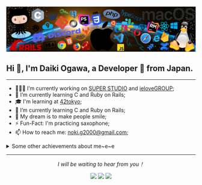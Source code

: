 ![](https://github.com/nokiPro/nokiPro/blob/main/icons_header3.png)

<!-- Your title -->
## Hi 👋, I'm Daiki Ogawa, a Developer 🚀 from Japan.

<!-- Talking about you -->
-------------------------------------------------------------------------------------------------------------------------------------------------

- 👨🏽‍💻 I’m currently working on [SUPER STUDIO](https://super-studio.jp/) and [ieloveGROUP](https://www.ielove-group.jp/);
- 🌱 I’m currently learning C and Ruby on Rails;
- 🎓 I'm learning at [42tokyo](https://42tokyo.jp/);
- 📖 I’m currently learning C and Ruby on Rails;
- 💭 My dream is to make people smile;
- ⚡️ Fun-Fact: I'm practicing saxophone;
- 📫 How to reach me: noki.g2000@gmail.com;

<details>
  <summary>Some other achievements about me~e~e</summary>
  <br>

**My data:**
-------------------------------------------------------------------------------------------------------------------------------------------------

[![](https://raw.githubusercontent.com/nokiPro/nokiPro/main/profile-summary-card-output/nord_dark/0-profile-details.svg)](https://github.com/vn7n24fzkq/github-profile-summary-cards)
<img alt="Top Langs" height="147px" src="https://github-readme-stats.vercel.app/api/top-langs/?username=nokiPro&layout=compact&count_private=true&show_icons=true&show_icons=true&theme=nord" />
<img alt="github stats" height="147px" src="https://github-readme-stats.vercel.app/api?username=nokiPro&count_private=true&show_icons=true&show_icons=true&theme=nord" />

</details>
  
<hr>
<p align="center">
  <i>I will be waiting to hear from you！</i>

<p align="center">
<a href= "https://github.com/halfrost/"><img src="https://img.icons8.com/material-outlined/27/000000/ball-point-pen.png"/></a>
<a href= "https://www.linkedin.com/in/halffrost/"><img src="https://img.icons8.com/material-outlined/30/000000/linkedin.png"/></a>
<a href= "https://twitter.com/_nokiPro"><img src="https://img.icons8.com/material-outlined/30/000000/twitter.png"/></a>
</p>

</p>

